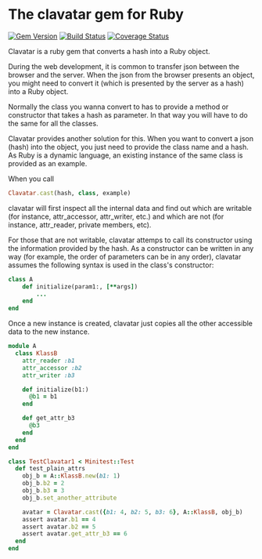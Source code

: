 # The clavatar gem for Ruby

[![Gem Version](https://badge.fury.io/rb/clavatar.svg)](https://badge.fury.io/rb/clavatar)
[![Build Status](https://travis-ci.org/hex0cter/clavatar.svg?branch=master)](https://travis-ci.org/hex0cter/clavatar)
[![Coverage Status](https://coveralls.io/repos/github/hex0cter/clavatar/badge.svg?branch=master)](https://coveralls.io/github/hex0cter/clavatar?branch=master)

Clavatar is a ruby gem that converts a hash into a Ruby object.

During the web development, it is common to transfer json between the browser and the server. When the json from the
browser presents an object, you might need to convert it (which is presented by the server as a hash) into a Ruby
object.

Normally the class you wanna convert to has to provide a method or constructor that takes a hash as parameter. In that
way you will have to do the same for all the classes.

Clavatar provides another solution for this. When you want to convert a json (hash) into the object, you just need to
provide the class name and a hash. As Ruby is a dynamic language, an existing instance of the same class is provided as
an example.

When you call

```ruby
Clavatar.cast(hash, class, example)
```

clavatar will first inspect all the internal data and find out which are writable (for instance, attr_accessor,
attr_writer, etc.) and which are not (for instance, attr_reader, private members, etc).

For those that are not writable, clavatar attemps to call its constructor using the information provided by the hash.
As a constructor can be written in any way (for example, the order of parameters can be in any order), clavatar assumes
the following syntax is used in the class's constructor:

```ruby
class A
    def initialize(param1:, [**args])
        ...
    end
end
```

Once a new instance is created, clavatar just copies all the other accessible data to the new instance.

```ruby
module A
  class KlassB
    attr_reader :b1
    attr_accessor :b2
    attr_writer :b3

    def initialize(b1:)
      @b1 = b1
    end

    def get_attr_b3
      @b3
    end
  end
end

class TestClavatar1 < Minitest::Test
  def test_plain_attrs
    obj_b = A::KlassB.new(b1: 1)
    obj_b.b2 = 2
    obj_b.b3 = 3
    obj_b.set_another_attribute

    avatar = Clavatar.cast({b1: 4, b2: 5, b3: 6}, A::KlassB, obj_b)
    assert avatar.b1 == 4
    assert avatar.b2 == 5
    assert avatar.get_attr_b3 == 6
  end
end

```
